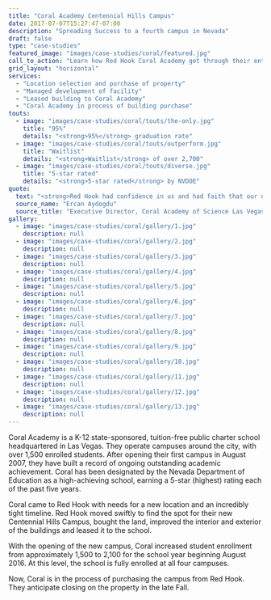 ```yaml
---
title: "Coral Academy Centennial Hills Campus"
date: 2017-07-07T15:27:47-07:00
description: "Spreading Success to a fourth campus in Nevada"
draft: false
type: "case-studies"
featured_image: "images/case-studies/coral/featured.jpg"
call_to_action: "Learn how Red Hook Coral Academy get through their entitlement phase!"
grid_layout: "horizontal"
services:
  - "Location selection and purchase of property"
  - "Managed development of facility"
  - "Leased building to Coral Academy"
  - "Coral Academy in process of building purchase"
touts:
  - image: "images/case-studies/coral/touts/the-only.jpg"
    title: "95%"
    details: "<strong>95%</strong> graduation rate"
  - image: "images/case-studies/coral/touts/outperform.jpg"
    title: "Waitlist"
    details: "<strong>Waitlist</strong> of over 2,700"
  - image: "images/case-studies/coral/touts/diverse.jpg"
    title: "5-star rated"
    details: "<strong>5-star rated</strong> by NVDOE"
quote:
  text: "<strong>Red Hook had confidence in us and had faith that our new campus would be a success.</strong> Red Hook closed on a vacant two-story building in January 2016 and completed the interior and exterior improvements by July 2016.  We were able to open our doors in August 2016 fully enrolled with 600 students.  Our new campus is thriving and we couldn't have done it without a great partner like Red Hook!"
  source_name: "Ercan Aydogdu"
  source_title: "Executive Director, Coral Academy of Science Las Vegas"
gallery:
  - image: "images/case-studies/coral/gallery/1.jpg"
    description: null
  - image: "images/case-studies/coral/gallery/2.jpg"
    description: null
  - image: "images/case-studies/coral/gallery/3.jpg"
    description: null
  - image: "images/case-studies/coral/gallery/4.jpg"
    description: null
  - image: "images/case-studies/coral/gallery/5.jpg"
    description: null
  - image: "images/case-studies/coral/gallery/6.jpg"
    description: null
  - image: "images/case-studies/coral/gallery/7.jpg"
    description: null
  - image: "images/case-studies/coral/gallery/8.jpg"
    description: null
  - image: "images/case-studies/coral/gallery/9.jpg"
    description: null
  - image: "images/case-studies/coral/gallery/10.jpg"
    description: null
  - image: "images/case-studies/coral/gallery/11.jpg"
    description: null
  - image: "images/case-studies/coral/gallery/12.jpg"
    description: null
  - image: "images/case-studies/coral/gallery/13.jpg"
    description: null
---
```


Coral Academy is a K-12 state-sponsored, tuition-free public charter school headquartered in Las Vegas. They operate campuses around the city, with over 1,500 enrolled students. After opening their first campus in August 2007, they have built a record of ongoing outstanding academic achievement. Coral has been designated by the Nevada Department of Education as a high-achieving school, earning a 5-star (highest) rating each of the past five years.

Coral came to Red Hook with needs for a new location and an incredibly tight timeline. Red Hook moved swiftly to find the spot for their new Centennial Hills Campus, bought the land, improved the interior and exterior of the buildings and leased it to the school.

With the opening of the new campus, Coral increased student enrollment from approximately 1,500 to 2,100 for the school year beginning August 2016. At this level, the school is fully enrolled at all four campuses.

Now, Coral is in the process of purchasing the campus from Red Hook. They anticipate closing on the property in the late Fall.


